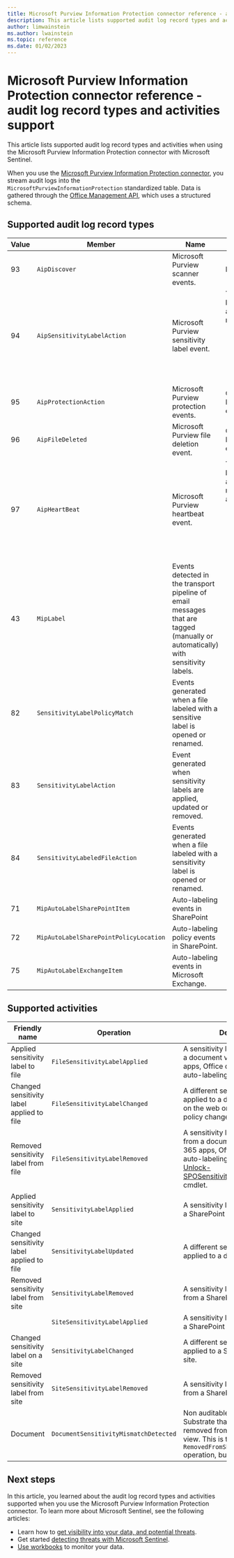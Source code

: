 ```yaml
---
title: Microsoft Purview Information Protection connector reference - audit log record types and activities support in Microsoft Sentinel
description: This article lists supported audit log record types and activities when using the Microsoft Purview Information Protection connector with Microsoft Sentinel.
author: limwainstein
ms.author: lwainstein
ms.topic: reference
ms.date: 01/02/2023
---
```


# Microsoft Purview Information Protection connector reference - audit log record types and activities support

This article lists supported audit log record types and activities when using the Microsoft Purview Information Protection connector with Microsoft Sentinel.

When you use the [Microsoft Purview Information Protection connector](connect-microsoft-purview.md), you stream audit logs into the  
`MicrosoftPurviewInformationProtection` standardized table. Data is 
gathered through the [Office Management API](/office/office-365-management-api/office-365-management-activity-api-schema), which uses a structured schema. 

## Supported audit log record types


|Value  |Member |Name  |Description  |Operations |
|---------|---------|---------|---------|---------|
|93 |`AipDiscover` |Microsoft Purview scanner events. |Describes the type of access. |
|94 |`AipSensitivityLabelAction` |Microsoft Purview sensitivity label event. |The operation type for the audit log. The name of the user or admin activity for a description of the most common operations: <ul><li>`SensitivityLabelApplied`</li><li>`SensitivityLabelUpdated`</li><li>`SensitivityLabelRemoved`</li><li>`SensitivityLabelPolicyMatched`</li><li>`SensitivityLabeledFileOpened`</li></ul> |
|95 |`AipProtectionAction` |Microsoft Purview protection events. |Contains information related to Microsoft Purview protection events. |
|96 |`AipFileDeleted` | Microsoft Purview file deletion event. |Contains information related to Microsoft Purview file deletion events. |
|97 |`AipHeartBeat` |Microsoft Purview heartbeat event. |The operation type for the audit log. The name of the user or admin activity for a description of the most common operations or activities:<ul><li>`SensitivityLabelApplied`</li>`SensitivityLabelUpdated`</li><li>`SensitivityLabelRemoved`</li><li>`SensitivityLabelPolicyMatched`</li><li>`SensitivityLabeledFileOpened`</li> |
|43 |`MipLabel` | Events detected in the transport pipeline of email messages that are tagged (manually or automatically) with sensitivity labels. | |
|82 |`SensitivityLabelPolicyMatch` |Events generated when a file labeled with a sensitive label is opened or renamed. |
|83 |`SensitivityLabelAction` |Event generated when sensitivity labels are applied, updated or removed. | |
|84 |`SensitivityLabeledFileAction` | Events generated when a file labeled with a sensitivity label is opened or renamed. | |
|71 |`MipAutoLabelSharePointItem` |Auto-labeling events in SharePoint | |
|72 |`MipAutoLabelSharePointPolicyLocation` |Auto-labeling policy events in SharePoint. | |
|75 |`MipAutoLabelExchangeItem` |Auto-labeling events in Microsoft Exchange. | |


## Supported activities

|Friendly name |Operation |Description |
|---------|---------|---------| 
|Applied sensitivity label to file |`FileSensitivityLabelApplied` |A sensitivity label was applied to a document via Microsoft 365 apps, Office on the web, or an auto-labeling policy. |
|Changed sensitivity label applied to file |`FileSensitivityLabelChanged` |A different sensitivity label was applied to a document. An Office on the web or an auto-labeling policy changed. |
|Removed sensitivity label from file |`FileSensitivityLabelRemoved` |A sensitivity label was removed from a document via Microsoft 365 apps, Office on the web, an auto-labeling policy, or the [Unlock-SPOSensitivityLabelEncryptedFile](/powershell/module/sharepoint-online/unlock-sposensitivitylabelencryptedFile) cmdlet. |
|Applied sensitivity label to site |`SensitivityLabelApplied` | A sensitivity label was applied to a SharePoint or Teams site. |
|Changed sensitivity label applied to file |`SensitivityLabelUpdated` |A different sensitivity label was applied to a document. |
|Removed sensitivity label from site |`SensitivityLabelRemoved` |A sensitivity label was removed from a SharePoint or Teams site. |
| |`SiteSensitivityLabelApplied` |A sensitivity label was applied to a SharePoint or Teams site. |
|Changed sensitivity label on a site |`SensitivityLabelChanged` |A different sensitivity label was applied to a SharePoint or Teams site. |
|Removed sensitivity label from site |`SiteSensitivityLabelRemoved` |A sensitivity label was removed from a SharePoint or Teams site. |
|Document |`DocumentSensitivityMismatchDetected` |Non auditable activity. Signals to Substrate that the item was removed from the SharedWithMe view. This is the same as the `RemovedFromSharedWithMe` operation, but without audit. |

## Next steps

In this article, you learned about the audit log record types and activities supported when you use the Microsoft Purview Information Protection connector. To learn more about Microsoft Sentinel, see the following articles:

- Learn how to [get visibility into your data, and potential threats](get-visibility.md).
- Get started [detecting threats with Microsoft Sentinel](detect-threats-built-in.md).
- [Use workbooks](monitor-your-data.md) to monitor your data.